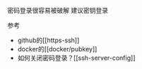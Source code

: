 密码登录很容易被破解
建议密钥登录

参考
- github的[[https-ssh]]
- docker的[[docker/pubkey]]
- 如何关闭密码登录？[[ssh-server-config]]